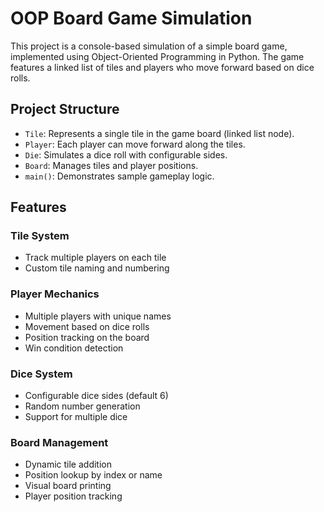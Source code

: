 #  OOP Board Game Simulation

This project is a console-based simulation of a simple board game, implemented using Object-Oriented Programming in Python. The game features a linked list of tiles and players who move forward based on dice rolls.

##  Project Structure

- `Tile`: Represents a single tile in the game board (linked list node).
- `Player`: Each player can move forward along the tiles.
- `Die`: Simulates a dice roll with configurable sides.
- `Board`: Manages tiles and player positions.
- `main()`: Demonstrates sample gameplay logic.

##  Features

### Tile System

- Track multiple players on each tile
- Custom tile naming and numbering

###  Player Mechanics
- Multiple players with unique names
- Movement based on dice rolls
- Position tracking on the board
- Win condition detection

###  Dice System
- Configurable dice sides (default 6)
- Random number generation
- Support for multiple dice

###  Board Management
- Dynamic tile addition
- Position lookup by index or name
- Visual board printing
- Player position tracking


